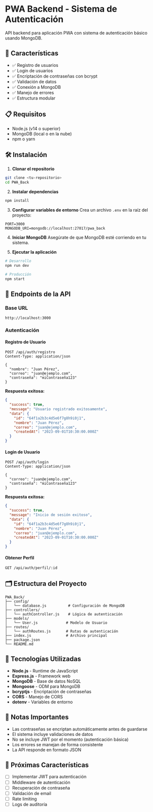 # PWA Backend - Sistema de Autenticación

API backend para aplicación PWA con sistema de autenticación básico usando MongoDB.

## 🚀 Características

- ✅ Registro de usuarios
- ✅ Login de usuarios  
- ✅ Encriptación de contraseñas con bcrypt
- ✅ Validación de datos
- ✅ Conexión a MongoDB
- ✅ Manejo de errores
- ✅ Estructura modular

## 📋 Requisitos

- Node.js (v14 o superior)
- MongoDB (local o en la nube)
- npm o yarn

## 🛠️ Instalación

1. **Clonar el repositorio**
```bash
git clone <tu-repositorio>
cd PWA_Back
```

2. **Instalar dependencias**
```bash
npm install
```

3. **Configurar variables de entorno**
Crea un archivo `.env` en la raíz del proyecto:
```env
PORT=3000
MONGODB_URI=mongodb://localhost:27017/pwa_back
```

4. **Iniciar MongoDB**
Asegúrate de que MongoDB esté corriendo en tu sistema.

5. **Ejecutar la aplicación**
```bash
# Desarrollo
npm run dev

# Producción
npm start
```

## 📡 Endpoints de la API

### Base URL
```
http://localhost:3000
```

### Autenticación

#### Registro de Usuario
```http
POST /api/auth/registro
Content-Type: application/json

{
  "nombre": "Juan Pérez",
  "correo": "juan@ejemplo.com",
  "contraseña": "miContraseña123"
}
```

**Respuesta exitosa:**
```json
{
  "success": true,
  "message": "Usuario registrado exitosamente",
  "data": {
    "id": "64f1a2b3c4d5e6f7g8h9i0j1",
    "nombre": "Juan Pérez",
    "correo": "juan@ejemplo.com",
    "createdAt": "2023-09-01T10:30:00.000Z"
  }
}
```

#### Login de Usuario
```http
POST /api/auth/login
Content-Type: application/json

{
  "correo": "juan@ejemplo.com",
  "contraseña": "miContraseña123"
}
```

**Respuesta exitosa:**
```json
{
  "success": true,
  "message": "Inicio de sesión exitoso",
  "data": {
    "id": "64f1a2b3c4d5e6f7g8h9i0j1",
    "nombre": "Juan Pérez",
    "correo": "juan@ejemplo.com",
    "createdAt": "2023-09-01T10:30:00.000Z"
  }
}
```

#### Obtener Perfil
```http
GET /api/auth/perfil/:id
```

## 🗂️ Estructura del Proyecto

```
PWA_Back/
├── config/
│   └── database.js          # Configuración de MongoDB
├── controllers/
│   └── authController.js    # Lógica de autenticación
├── models/
│   └── User.js             # Modelo de Usuario
├── routes/
│   └── authRoutes.js       # Rutas de autenticación
├── index.js                # Archivo principal
├── package.json
└── README.md
```

## 🔧 Tecnologías Utilizadas

- **Node.js** - Runtime de JavaScript
- **Express.js** - Framework web
- **MongoDB** - Base de datos NoSQL
- **Mongoose** - ODM para MongoDB
- **bcryptjs** - Encriptación de contraseñas
- **CORS** - Manejo de CORS
- **dotenv** - Variables de entorno

## 📝 Notas Importantes

- Las contraseñas se encriptan automáticamente antes de guardarse
- El sistema incluye validaciones de datos
- No se incluye JWT por el momento (autenticación básica)
- Los errores se manejan de forma consistente
- La API responde en formato JSON

## 🚧 Próximas Características

- [ ] Implementar JWT para autenticación
- [ ] Middleware de autenticación
- [ ] Recuperación de contraseña
- [ ] Validación de email
- [ ] Rate limiting
- [ ] Logs de auditoría
